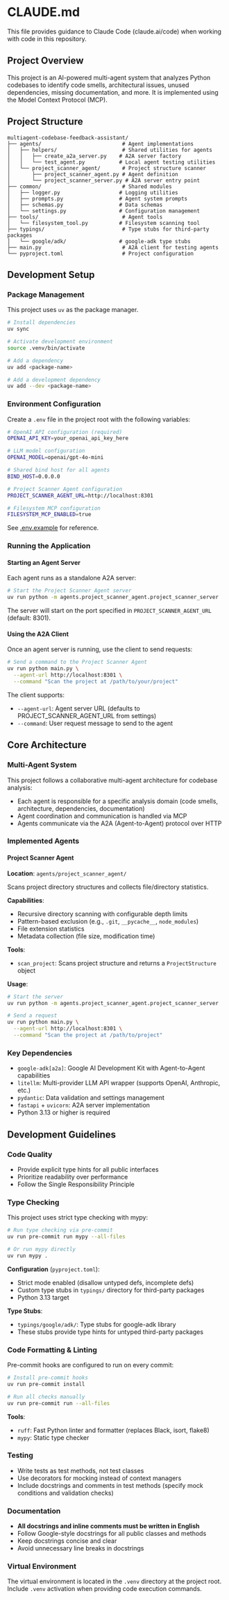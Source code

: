 # CLAUDE.md

This file provides guidance to Claude Code (claude.ai/code) when working with code in this repository.

## Project Overview

This project is an AI-powered multi-agent system that analyzes Python codebases to identify code smells, architectural issues, unused dependencies, missing documentation, and more. It is implemented using the Model Context Protocol (MCP).

## Project Structure

```
multiagent-codebase-feedback-assistant/
├── agents/                          # Agent implementations
│   ├── helpers/                     # Shared utilities for agents
│   │   ├── create_a2a_server.py    # A2A server factory
│   │   └── test_agent.py           # Local agent testing utilities
│   └── project_scanner_agent/       # Project structure scanner
│       ├── project_scanner_agent.py # Agent definition
│       └── project_scanner_server.py # A2A server entry point
├── common/                          # Shared modules
│   ├── logger.py                   # Logging utilities
│   ├── prompts.py                  # Agent system prompts
│   ├── schemas.py                  # Data schemas
│   └── settings.py                 # Configuration management
├── tools/                           # Agent tools
│   └── filesystem_tool.py          # Filesystem scanning tool
├── typings/                         # Type stubs for third-party packages
│   └── google/adk/                 # google-adk type stubs
├── main.py                          # A2A client for testing agents
└── pyproject.toml                   # Project configuration
```

## Development Setup

### Package Management
This project uses `uv` as the package manager.

```bash
# Install dependencies
uv sync

# Activate development environment
source .venv/bin/activate

# Add a dependency
uv add <package-name>

# Add a development dependency
uv add --dev <package-name>
```

### Environment Configuration

Create a `.env` file in the project root with the following variables:

```bash
# OpenAI API configuration (required)
OPENAI_API_KEY=your_openai_api_key_here

# LLM model configuration
OPENAI_MODEL=openai/gpt-4o-mini

# Shared bind host for all agents
BIND_HOST=0.0.0.0

# Project Scanner Agent configuration
PROJECT_SCANNER_AGENT_URL=http://localhost:8301

# Filesystem MCP configuration
FILESYSTEM_MCP_ENABLED=true
```

See [.env.example](.env.example) for reference.

### Running the Application

#### Starting an Agent Server

Each agent runs as a standalone A2A server:

```bash
# Start the Project Scanner Agent server
uv run python -m agents.project_scanner_agent.project_scanner_server
```

The server will start on the port specified in `PROJECT_SCANNER_AGENT_URL` (default: 8301).

#### Using the A2A Client

Once an agent server is running, use the client to send requests:

```bash
# Send a command to the Project Scanner Agent
uv run python main.py \
  --agent-url http://localhost:8301 \
  --command "Scan the project at /path/to/your/project"
```

The client supports:
- `--agent-url`: Agent server URL (defaults to PROJECT_SCANNER_AGENT_URL from settings)
- `--command`: User request message to send to the agent

## Core Architecture

### Multi-Agent System
This project follows a collaborative multi-agent architecture for codebase analysis:
- Each agent is responsible for a specific analysis domain (code smells, architecture, dependencies, documentation)
- Agent coordination and communication is handled via MCP
- Agents communicate via the A2A (Agent-to-Agent) protocol over HTTP

### Implemented Agents

#### Project Scanner Agent
**Location**: `agents/project_scanner_agent/`

Scans project directory structures and collects file/directory statistics.

**Capabilities**:
- Recursive directory scanning with configurable depth limits
- Pattern-based exclusion (e.g., `.git`, `__pycache__`, `node_modules`)
- File extension statistics
- Metadata collection (file size, modification time)

**Tools**:
- `scan_project`: Scans project structure and returns a `ProjectStructure` object

**Usage**:
```bash
# Start the server
uv run python -m agents.project_scanner_agent.project_scanner_server

# Send a request
uv run python main.py \
  --agent-url http://localhost:8301 \
  --command "Scan the project at /path/to/project"
```

### Key Dependencies
- `google-adk[a2a]`: Google AI Development Kit with Agent-to-Agent capabilities
- `litellm`: Multi-provider LLM API wrapper (supports OpenAI, Anthropic, etc.)
- `pydantic`: Data validation and settings management
- `fastapi` + `uvicorn`: A2A server implementation
- Python 3.13 or higher is required

## Development Guidelines

### Code Quality
- Provide explicit type hints for all public interfaces
- Prioritize readability over performance
- Follow the Single Responsibility Principle

### Type Checking
This project uses strict type checking with mypy:

```bash
# Run type checking via pre-commit
uv run pre-commit run mypy --all-files

# Or run mypy directly
uv run mypy .
```

**Configuration** (`pyproject.toml`):
- Strict mode enabled (disallow untyped defs, incomplete defs)
- Custom type stubs in `typings/` directory for third-party packages
- Python 3.13 target

**Type Stubs**:
- `typings/google/adk/`: Type stubs for google-adk library
- These stubs provide type hints for untyped third-party packages

### Code Formatting & Linting

Pre-commit hooks are configured to run on every commit:

```bash
# Install pre-commit hooks
uv run pre-commit install

# Run all checks manually
uv run pre-commit run --all-files
```

**Tools**:
- `ruff`: Fast Python linter and formatter (replaces Black, isort, flake8)
- `mypy`: Static type checker

### Testing
- Write tests as test methods, not test classes
- Use decorators for mocking instead of context managers
- Include docstrings and comments in test methods (specify mock conditions and validation checks)

### Documentation
- **All docstrings and inline comments must be written in English**
- Follow Google-style docstrings for all public classes and methods
- Keep docstrings concise and clear
- Avoid unnecessary line breaks in docstrings

### Virtual Environment
The virtual environment is located in the `.venv` directory at the project root. Include `.venv` activation when providing code execution commands.

